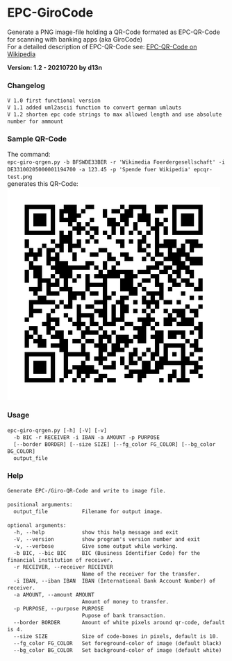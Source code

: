 # EPC-GiroCode

Generate a PNG image-file holding a QR-Code formated as EPC-QR-Code for scanning with banking apps (aka GiroCode)  
For a detailed description of EPC-QR-Code see: [EPC-QR-Code on Wikipedia](https://de.wikipedia.org/wiki/EPC-QR-Code)

**Version: 1.2 - 20210720 by d13n**
### Changelog
    V 1.0 first functional version
    V 1.1 added uml2ascii function to convert german umlauts
    V 1.2 shorten epc code strings to max allowed length and use absolute number for ammount

### Sample QR-Code
The command:  
`epc-giro-qrgen.py -b BFSWDE33BER -r 'Wikimedia Foerdergesellschaft' -i DE33100205000001194700 -a 123.45 -p 'Spende fuer Wikipedia' epcqr-test.png`  
generates this QR-Code:  
![Sample EPC-QR-Code](epcqr-test.png)

### Usage
```
epc-giro-qrgen.py [-h] [-V] [-v]
  -b BIC -r RECEIVER -i IBAN -a AMOUNT -p PURPOSE
  [--border BORDER] [--size SIZE] [--fg_color FG_COLOR] [--bg_color BG_COLOR]
  output_file
```

### Help
```
Generate EPC-/Giro-QR-Code and write to image file.

positional arguments:
  output_file           Filename for output image.

optional arguments:
  -h, --help            show this help message and exit
  -V, --version         show program's version number and exit
  -v, --verbose         Give some output while working.
  -b BIC, --bic BIC     BIC (Business Identifier Code) for the financial institution of receiver.
  -r RECEIVER, --receiver RECEIVER
                        Name of the receiver for the transfer.
  -i IBAN, --iban IBAN  IBAN (International Bank Account Number) of receiver.
  -a AMOUNT, --amount AMOUNT
                        Amount of money to transfer.
  -p PURPOSE, --purpose PURPOSE
                        Pupose of bank transaction.
  --border BORDER       Amount of white pixels around qr-code, default is 4.
  --size SIZE           Size of code-boxes in pixels, default is 10.
  --fg_color FG_COLOR   Set foreground-color of image (default black)
  --bg_color BG_COLOR   Set background-color of image (default white)
```

